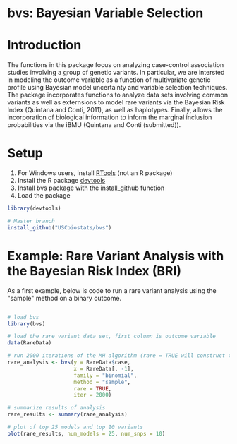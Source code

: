 bvs: Bayesian Variable Selection
================

<!-- README.md is generated from README.Rmd. Please edit that file -->
Introduction
============

The functions in this package focus on analyzing case-control association studies involving a group of genetic variants. In particular, we are intersted in modeling the outcome variable as a function of multivariate genetic profile using Bayesian model uncertainty and variable selection techniques. The package incorporates functions to analyze data sets involving common variants as well as externsions to model rare variants via the Bayesian Risk Index (Quintana and Conti, 2011), as well as haplotypes. Finally, allows the incorporation of biological information to inform the marginal inclusion probabilities via the iBMU (Quintana and Conti (submitted)).

Setup
=====

1.  For Windows users, install [RTools](https://cran.r-project.org/bin/windows/Rtools/) (not an R package)
2.  Install the R package [devtools](https://github.com/hadley/devtools)
3.  Install bvs package with the install\_github function
4.  Load the package

``` r
library(devtools)

# Master branch
install_github("USCbiostats/bvs")
```

Example: Rare Variant Analysis with the Bayesian Risk Index (BRI)
=================================================================

As a first example, below is code to run a rare variant analysis using the "sample" method on a binary outcome.

``` r

# load bvs
library(bvs)

# load the rare variant data set, first column is outcome variable
data(RareData)

# run 2000 iterations of the MH algorithm (rare = TRUE will construct the BRI) 
rare_analysis <- bvs(y = RareData$case, 
                     x = RareData[, -1],
                     family = "binomial",
                     method = "sample", 
                     rare = TRUE,
                     iter = 2000)

# summarize results of analysis
rare_results <- summary(rare_analysis)

# plot of top 25 models and top 10 variants
plot(rare_results, num_models = 25, num_snps = 10)
```
